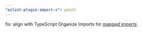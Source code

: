 ```yaml
---
"eslint-plugin-import-x": patch
---
```


fix: align with TypeScript Organize Imports for [mapped imports](https://nodejs.org/api/packages.html#imports)
